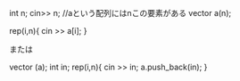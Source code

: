 int n;
cin>> n;
//aという配列にはnこの要素がある
vector<int> a(n);

rep(i,n){
    cin >> a[i];
}

または

vector<int> (a);
int in;
rep(i,n){
    cin >> in;
    a.push_back(in); 
}